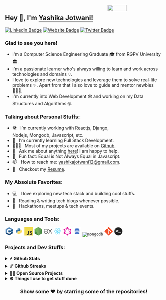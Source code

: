 <img src="https://user-images.githubusercontent.com/77020164/153806717-dff02c3c-e022-4af5-8140-abc022be9c02.png" width="35%" height="35%"  align="right"  />

## Hey 👋, I'm [Yashika Jotwani!](https://github.com/yashikajotwani12/)

[![Linkedin Badge](https://img.shields.io/badge/-LinkedIn-0e76a8?style=flat-square&logo=Linkedin&logoColor=white)](https://www.linkedin.com/in/yashika-jothwani-03a0061b7/)
[![Website Badge](https://img.shields.io/badge/Website-3b5998?style=flat-square&logo=google-chrome&logoColor=white)](https://yashikajotwani12.github.io/yashikajotwani/)
[![Twitter Badge](https://img.shields.io/badge/-Twitter-00acee?style=flat-square&logo=Twitter&logoColor=white)](https://twitter.com/yashika_jotwani)


### Glad to see you here! &nbsp;

* I'm a Computer Science Engineering Graduate 🎓 from RGPV University 🏛. 
* I'm a passionate learner who's always willing to learn and work across technologies and domains 💡. 
* I love to explore new technologies and leverage them to solve real-life problems ✨. Apart from that I also love to guide and mentor newbies 👨🏻‍💻.
* I'm currently into Web Development 🕸️ and working on my Data Structures and Algorithms 🤓.



### Talking about Personal Stuffs:

- 🛠 &nbsp; I’m currently working with Reactjs, Django, <br /> Nodejs, Mongodb, Javascript, etc.
- 🚀 &nbsp; I’m currently learning Full Stack Development.
- 👨🏻‍💻 &nbsp; Most of my projects are available on [Github](https://github.com/yashikajotwani12).
- 💬 &nbsp; Ask me about anything [here](https://www.linkedin.com/in/yashika-jothwani-03a0061b7/)! I am happy to help.
- 👾 &nbsp; Fun fact: Equal is Not Always Equal in Javascript.
- 📫 &nbsp; How to reach me: yashikajotwani12@gmail.com.
- 📝 &nbsp; Checkout my [Resume](https://drive.google.com/file/d/1rRcz95GEzskvz_kP-YRjeeqKqXQJerJ1/view).

### My Absolute Favorites:

- 💻 &nbsp; I love exploring new tech stack and building cool stuffs.
- 📰 &nbsp; Reading & writing tech blogs whenever possible.
- 🍕 &nbsp; Hackathons, meetups & tech events.

### Languages and Tools:

<code><img height="27" src="https://raw.githubusercontent.com/github/explore/80688e429a7d4ef2fca1e82350fe8e3517d3494d/topics/cpp/cpp.png" alt="cpp"></code>
<code><img height="27" src="https://raw.githubusercontent.com/github/explore/80688e429a7d4ef2fca1e82350fe8e3517d3494d/topics/python/python.png" alt="python"></code>
<code><img height="27" src="https://raw.githubusercontent.com/github/explore/80688e429a7d4ef2fca1e82350fe8e3517d3494d/topics/javascript/javascript.png" alt="javascript"></code>
<code><img height="27" src="https://raw.githubusercontent.com/github/explore/80688e429a7d4ef2fca1e82350fe8e3517d3494d/topics/nodejs/nodejs.png" alt="nodejs"></code>
<code><img height="27" src="https://raw.githubusercontent.com/devicons/devicon/master/icons/express/express-original.svg" alt="expressjs"></code>
<code><img height="27" src="https://raw.githubusercontent.com/github/explore/80688e429a7d4ef2fca1e82350fe8e3517d3494d/topics/react/react.png" alt="react"></code>
<code><img height="27" src="https://raw.githubusercontent.com/github/explore/80688e429a7d4ef2fca1e82350fe8e3517d3494d/topics/graphql/graphql.png" alt="graphql"></code>
<code><img height="27" src="https://raw.githubusercontent.com/github/explore/80688e429a7d4ef2fca1e82350fe8e3517d3494d/topics/sql/sql.png" alt="sql"></code>
<code><img height="27" src="https://encrypted-tbn0.gstatic.com/images?q=tbn%3AANd9GcSTTzPAw-55ssm1Im594xYZ9eRQu2JylrkYLg&usqp=CAU" alt="mongodb"></code>
<code><img height="27" src="https://raw.githubusercontent.com/devicons/devicon/master/icons/git/git-original.svg" alt="git"></code>
<code><img height="27" src="https://raw.githubusercontent.com/github/explore/80688e429a7d4ef2fca1e82350fe8e3517d3494d/topics/terminal/terminal.png" alt="terminal"></code>



### Projects and Dev Stuffs:

<details>	
  <summary><b>⚡ Github Stats</b></summary>

  <br />
  <img height="180em" src="https://github-readme-stats.vercel.app/api?username=yashikajotwani12&show_icons=true&hide_border=true&&count_private=true&include_all_commits=true" />
  <img height="180em" src="https://github-readme-stats.vercel.app/api/top-langs/?username=yashikajotwani12&exclude_repo=KNN-Image-Classification&show_icons=true&hide_border=true&layout=compact&langs_count=8"/>
</details>

<details>	
  <summary><b>☄️ Github Streaks</b></summary>

  <br />
  <img height="180em" src="https://github-readme-streak-stats.herokuapp.com/?user=yashikajotwani12&hide_border=true" />
</details>

<details>
  <summary><b>🧑‍🚀 Open Source Projects</b></summary>

  <br />
  <table>
    <thead align="center">
      <tr border: none;>
        <td><b>💻 Projects</b></td>
        <td><b>🌟 Stars</b></td>
        <td><b>🍴 Forks</b></td>
        <td><b>🐛 Issues</b></td>
        <td><b>🔔 Pull Requests</b></td>
        <td><b>👨‍💻 Language</b></td>
      </tr>
    </thead>
    <tbody>
      <tr>
	      <td><a href="https://github.com/yashikajotwani12/yashikajotwani12"><b>🤓 yashikajotwani12</b></a></td>
        <td><img alt="Stars" src="https://img.shields.io/github/stars/yashikajotwani12/yashikajotwani12?style=flat-square&labelColor=343b41"/></td>
        <td><img alt="Forks" src="https://img.shields.io/github/forks/yashikajotwani12/yashikajotwani12?style=flat-square&labelColor=343b41"/></td>
        <td><img alt="Issues" src="https://img.shields.io/github/issues/yashikajotwani12/yashikajotwani12?style=flat-square"/></td>
        <td><img alt="Pull Requests" src="https://img.shields.io/github/issues-pr/yashikajotwani12/yashikajotwani12?style=flat-square"/></td>
        <td><img alt="Language" src="https://img.shields.io/badge/markdown-100%25-blue?style=flat-square"/></td> 
      </tr>
    </tbody>
     <tbody>
      <tr>
	      <td><a href="https://github.com/yashikajotwani12/Menstruated"><b>🤓 Menstruated</b></a></td>
        <td><img alt="Stars" src="https://img.shields.io/github/stars/yashikajotwani12/Menstruated?style=flat-square&labelColor=343b41"/></td>
        <td><img alt="Forks" src="https://img.shields.io/github/forks/yashikajotwani12/Menstruated?style=flat-square&labelColor=343b41"/></td>
        <td><img alt="Issues" src="https://img.shields.io/github/issues/yashikajotwani12/Menstruated?style=flat-square"/></td>
        <td><img alt="Pull Requests" src="https://img.shields.io/github/issues-pr/Menstruated/yashikajotwani12?style=flat-square"/></td>
        <td><img alt="Language" src="https://img.shields.io/badge/markdown-100%25-blue?style=flat-square"/></td> 
      </tr>
    </tbody>
  </table>
  <br />
</details>
 
<details>	
  <br />
  <summary><b>⚙️ Things I use to get stuff done</b></summary>
  	<ul>
  	    <li><b>OS:</b> Ubuntu 22.4</li>
	    <li><b>Laptop: </b> HP  (i5)</li>
  	    <li><b>Browser: </b> Firefox Web Browser</li>
	    <li><b>Terminal: </b> ZSH: Oh My Zsh (PowerLevel10k)</li>
	    <li><b>Code Editor:</b> VSCode - The best editor out there.</li>
	    <li><b>To Stay Updated:</b> Dev.to, Medium, Linkedin and Twitter.</li>
	    <br />
		</ul>	
</details>

<div align="center">

### Show some ❤️ by starring some of the repositories!

</div>

